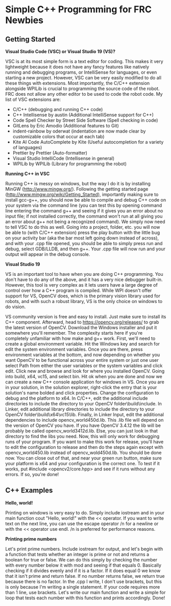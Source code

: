 # Simple C++ Programming for FRC Newbies 

## Getting Started

**Visual Studio Code (VSC) or Visual Studio 19 (VS)?**

VSC is at its most simple form is a text editor for coding. This makes it very lightweight because it does not have any fancy features like natively running and debugging programs, or IntelliSense for languages, or even starting a new project. However, VSC can be very easily modified to do all these things with extensions. Most importantly, the C/C++ extension alongside WPILib is crucial to programming the source code of the robot. FRC does not allow any other editor to be used to code the robot code. My list of VSC extensions are:

* C/C++ (debugging and running C++ code)
* C++ Intellisense by austin (Additional IntelliSense support for C++)
* Code Spell Checker by Street Side Software (Spell checking in code)
* GitLens by Eric Amodio (Additional features to Git)
* indent-rainbow by oderwat (indentation are now made clear by customizable colors that occur at each tab)
* Kite AI Code AutoComplete by Kite (Useful autocompletion for a variety of languages)
* Prettier by Prettier (Auto-formatter)
* Visual Studio IntelliCode (Intellisense in general)
* WPILib by WPILib (Library for programming the robot)

**Running C++ in VSC**

Running C++ is messy on windows, but the way I do it is by installing MinGW (http://www.mingw.org/). Following the getting started page (http://www.mingw.org/wiki/Getting_Started), importantly making sure to install gcc-g++, you should now be able to compile and debug C++ code on your system via the command line (you can test this by opening command line entering the command g++ and seeing if it gives you an error about no input file; if not installed correctly, the command won't run at all giving you an error about g++ not being a recognized command). We simply now need to tell VSC to do this as well. Going into a project, folder, etc. you will now be able to (with C/C++ extension) press the play button with the little bug on your activity bar (aka the bar most left going down instead of across), and with your .cpp file opened, you should be able to simply press run and debug, select GDB/LLDB, and then g++. Your .cpp file will now run and your output will appear in the debug console.

**Visual Studio 19**

VS is an important tool to have when you are doing C++ programming. You don't have to do any of the above, and it has a very nice debugger built-in. However, this tool is very complex as it lets users have a large degree of control over how a C++ program is compiled. While WPI doesn't offer support for VS, OpenCV does, which is the primary vision library used for robots, and with such a robust library, VS is the only choice on windows to do vision. 

VS community version is free and easy to install. Just make sure to install its C++ component. Afterward, head to https://opencv.org/releases/ to grab the latest version of OpenCV. Download the Windows installer and put it somewhere you'll remember. The complexity starts here if you're completely unfamiliar with how make and g++ work. First, we'll need to create a global environment variable. Hit the Windows key and search for edit the system environment variables. Once you are there, press environment variables at the bottom, and now depending on whether you want OpenCV to be functional across your entire system or just one user select Path from either the user variables or the system variables and click edit. Click new and browse and look for where you installed OpenCV. Going into build, x64, vc15, and select bin. Hit ok when you are done and now we can create a new C++ console application for windows in VS. Once you are in your solution, in the solution explorer, right-click the entry that is your solution's name bolded and click properties. Change the configuration to debug and the platform to x64. In C/C++, edit the additional include directories to include the directory to your OpenCV folder\build\include. In Linker, edit additional library directories to include the directory to your OpenCV folder\build\x64\vc15\lib. Finally, in Linker Input, edit the additional dependencies to include opencv_world450d.lib. This .lib file will depend on the version of OpenCV you have. If you have OpenCV 3.4.12 the lib will be probably be called opencv_world3412d.lib. Else, you can just look in that directory to find the libs you need. Now, this will only work for debugging runs of your program. If you want to make this work for release, you'll have to edit the configuration to release and then do the steps again except with opencv_world450.lib instead of opencv_wold450d.lib. You should be done now. You can close out of that, and near your green run button, make sure your platform is x64 and your configuration is the correct one. To test if it works, put #include <opencv2/core.hpp> and see if it runs without any errors. If so, you're done!

## C++ Examples

**Hello, world!**

Printing on windows is very easy to do. Simply include iostream and in your main function cout "Hello, world!" with the << operator. If you want to write text on the next line, you can use the escape operator /n for a newline or with the << operator use endl. /n is preferred for performance reasons. 

**Printing prime numbers**

Let's print prime numbers. Include iostream for output, and let's begin with a function that tests whether an integer is prime or not and returns a boolean for true or false. We can do this simply by checking the number with every number below it with mod and seeing if that equals 0. Basically checking if it divides evenly and if it is a factor. If it does equal 0 we know that it isn't prime and return false. If no number returns false, we return true because there is no factor. In the .cpp I write, I don't use brackets, but this is only because I'm writing a single statement. If your code requires more than 1 line, use brackets. Let's write our main function and write a simple for loop that tests each number with this function and prints accordingly. Done!



 
